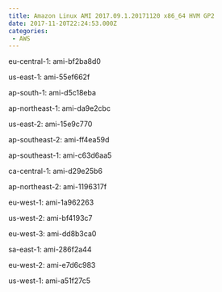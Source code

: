 ```yaml
---
title: Amazon Linux AMI 2017.09.1.20171120 x86_64 HVM GP2
date: 2017-11-20T22:24:53.000Z
categories:
 - AWS
---
```


eu-central-1: ami-bf2ba8d0

us-east-1: ami-55ef662f

ap-south-1: ami-d5c18eba

ap-northeast-1: ami-da9e2cbc

us-east-2: ami-15e9c770

ap-southeast-2: ami-ff4ea59d

ap-southeast-1: ami-c63d6aa5

ca-central-1: ami-d29e25b6

ap-northeast-2: ami-1196317f

eu-west-1: ami-1a962263

us-west-2: ami-bf4193c7

eu-west-3: ami-dd8b3ca0

sa-east-1: ami-286f2a44

eu-west-2: ami-e7d6c983

us-west-1: ami-a51f27c5

